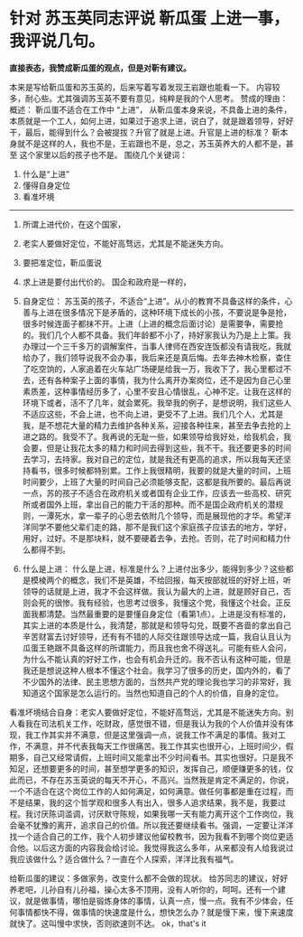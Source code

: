 # 针对 苏玉英同志评说 靳瓜蛋 上进一事，我评说几句。

**直接表态，我赞成靳瓜蛋的观点，但是对靳有建议。**

本来是写给靳瓜蛋和苏玉英的，后来写着写着发现王岩跟也能看一下。
内容较多，耐心些。尤其强调苏玉英不要有意见，纯粹是我的个人思考。
赞成的理由：
概述： 靳瓜蛋不适合在工作中 “上进”， 从靳瓜蛋本身来说，不具备上进的条件，本质就是一个工人，如何上进，如果过于追求上进，说白了，就是跟着领导，好好干，最后，能得到什么？会被提拔？升官了就是上进。升官是上进的标准？ 靳本身就不是这样的人，我也不是，王岩跟也不是，总之，苏玉英养大的人都不是，甚至 这个家里以后的孩子也不是。
围绕几个关键词： 
1. 什么是“上进”
1. 懂得自身定位
1. 看准坏境

***
1. 所谓上进代价，在这个国家，
1. 老实人要做好定位，不能好高骛远，尤其是不能迷失方向。

1. 要把准定位，靳瓜蛋说
2. 求上进是要付出代价的。 
国企和政府是一样的，

1. 自身定位：
苏玉英的孩子，不适合“上进”。从小的教育不具备这样的条件，心善与上进在很多情况下是矛盾的，这种环境下成长的小孩，不要说是争是抢，很多时候连面子都抹不开。上进（上进的概念后面讨论）是需要争，需要抢的。我们几个人都不具备。我们年龄都不小了，持好家我认为乃是上上策。我办理过一个三千多万的调解案件，当事人律师在西安连饭都没有请我吃，我就给办了，我们领导说我不会办事，我后来还是真后悔。去年去神木检察，查住了吃空饷的，人家追着在火车站广场硬是给我一万，我收下了，我心里都过不去，还有各种案子上面的事情，我为什么离开办案岗位，还不是因为自己心里素质差，这种事情经历多了，心里不安且心情很乱，心神不定。让我在这样的环境下或者，活不了几年，就会累死。我举我的例子，是想说明，我们这些人不适应这些，不会上进，也不向上进，更受不了上进。我们几个人，尤其是我，是不想花大量的精力去维护各种关系，迎接各种往来，甚至去争去抢的上进之路的。我受不了。我再说的无耻一些，如果领导给我好处，给我机会，我会要，但是让我花太多的精力和时间去得到这些，我不干。我还要更多的时间去学习，去持家。我对自己的定位，就是我还有更高的追求，所以我每天还坚持看书，很多时候都特别累。工作上我很精明，我要的就是大量的时间，上班时间要少，上班了大量的时间自己必须能够支配，这都是我所要的。最后再说一点，苏的孩子不适合在政府机关或者国有企业工作，应该去一些高校、研究所或者国外上班，拿出自己的能力干活的那种。而不是国企政府机关的潜规则，一潭死水，拿一辈子的心思去依附几个领导，而是展现他的才华。希望洋洋同学不要他父辈们走的路，那不是我们这个家庭孩子应该去的地方，学好，用好，过好。不是那块料，就不要硬着去争，去抢。否则，花了时间和精力什么都得不到。

1. 什么是上进：
什么是上进，标准是什么？上进付出多少，能得到多少？这些都是模棱两个的概念，我们不是英雄，不给回报，每天按部就班的好好上班，听领导的话就是上进，我才不会这样做。我认为最大的上进，就是顾好自己，否则会死的很惨。我有经验，也思考过很多，我懂这个党，我懂这个社会。正反面我都清楚。当然最重要的是要懂自身定位（看第1点）。上进是没有标准的，其实上进的本质是什么，我清楚，那就是和领导勾兑，既要不吝啬的拿出自己辛苦财富去讨好领导，还有有不错的人际交往跟领导达成一篇，我自认且认为瓜蛋王艳跟不具备这样的所谓能力，而且我也舍不得送礼。可能有些人会问，为什么不能认真的好好工作，也会有机会升迁的。我不否认有这种可能，但是我还是想说这种人根本不懂这个社会。我学习了很多的历史，国内外的，看了不少国外的法律、民主思想方面的，当然共产党的理论我也学习的非常好，我知道这个国家是怎么运行的。当然也知道自己的个人的价值，自身的定位。

看准坏境结合自身：老实人要做好定位，不能好高骛远，尤其是不能迷失方向。别人看我在司法机关工作，吃财政，感觉很不错，但是我认为我的个人价值并没有体现，我工作其实并不满意，但是这里强调一点，说我工作不满足的事情。我对工作，不满意，并不代表我每天工作很痛苦。我工作其实也很开心，上班时间少，假期多，自己又经常请假，上班时间又能拿出不少时间看书。其实也很好。只是我不知足，还想要更多的时间，甚至想学更多的知识，发挥自己，顺便赚更多的钱，仅此而已，不存在苏玉英说的每天不开心，不高兴。当然我是肯定不满足的，你说，一个不适合在这个岗位工作的人如何满足，如何满意。做任何事都是重在过程，而不是结果，我的这个哲学观和很多人有出入，很多人追求结果，我不是，我要过程。我讨厌陈词滥调，讨厌默守陈规，如果我哪一天有能力离开这个工作岗位，我会毫不犹豫的离开，追求自己的价值。所以我还要继续看书。强调，一定要让洋洋找一个适合自己的工作，我个人初步建议他留校教书，因为我看不到哪个岗位更适合他。以后这方面的内容我会给讨论。我觉得我这么多年，从来都没有人给我说过我应该做什么？适合做什么？一直在个人探索，洋洋比我有福气。

给靳瓜蛋的建议：多做家务，改变什么都不会做的现状。
给苏同志的建议，好好养老吧，儿孙自有儿孙福，操心太多不顶用，没有人听你的，呵呵。还有一个建议，就是做事情，哪怕是锻炼身体的事情，认真一点，慢一点。我有不少体会，任何事情都快不得，做事情的快速度是什么，想快怎么办？就是慢下来，慢下来速度就快了。这叫慢中求快，否则欲速则不达。
ok，that's it